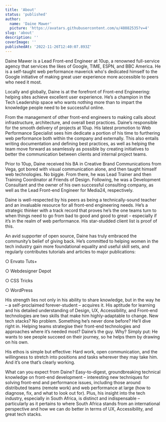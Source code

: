 ```yaml
---
title: 'About'
status: 'published'
author:
  name: 'Daine Mawer'
  picture: 'https://avatars.githubusercontent.com/u/48082535?v=4'
slug: 'about'
description: ''
coverImage: ''
publishedAt: '2022-11-26T12:40:07.893Z'
---
```


Daine Mawer is a Lead Front-end Engineer at 10up, a renowned full-service agency that services the likes of Google, TIME, ESPN, and BBC America. He is a self-taught web performance maverick who's dedicated himself to the Google initiative of making great user experience more accessible to peers who need it most.

Locally and globally, Daine is at the forefront of Front-end Engineering: helping sites achieve excellent user experience. He’s a champion in the Tech Leadership space who wants nothing more than to impart the knowledge people need to be successful online.

From the management of other front-end engineers to making calls about infrastructure, architecture, and overall best practices. Daine’s responsible for the smooth delivery of projects at 10up. His latest promotion to Web Performance Specialist sees him dedicate a portion of his time to furthering web performance both within the company and externally. This also entails writing documentation and defining best practices, as well as helping the team move forward as seamlessly as possible by creating initiatives to better the communication between clients and internal project teams.

Prior to 10up, Daine received his BA in Creative Brand Communications from Vega, got bored with visual communication alone, and then taught himself web technologies. No biggie. From there, he was Lead Trainer and then Training Coordinator at Friends of Design. Following, he was a Development Consultant and the owner of his own successful consulting company, as well as the Lead Front-end Engineer for Media24, respectively.

Daine is well-respected by his peers as being a technically-sound teacher and an invaluable resource for all front-end engineering needs. He’s a strategic thinker with a track record that proves he’s the one teams turn to when things need to go from bad to good and good to great – especially if it’s in the realm of web performance. His star-studded client list is proof of this.

An avid supporter of open source, Daine has truly embraced the community’s belief of giving back. He’s committed to helping women in the tech industry gain more foundational equality and useful skill sets, and regularly contributes tutorials and articles to major publications:

○ Envato Tuts+

○ Webdesigner Depot

○ CSS Tricks

○ WordPress

His strength lies not only in his ability to share knowledge, but in the way he – a self-proclaimed forever-student – acquires it. His aptitude for learning and his detailed understanding of Design, UX, Accessibility, and Front-end technologies are two skills that make him highly-adaptable to change. New tech stacks? No problem. Something he’s never done before? He’ll dive right in. Helping teams strategise their front-end technologies and approaches where it’s needed most? Daine’s the guy. Why? Simply put: He wants to see people succeed on their journey, so he helps them by drawing on his own.

His ethos is simple but effective: Hard work, open communication, and the willingness to stretch into positions and tasks wherever they may take him. And it’s one that’s clearly working.

What can you expect from Daine? Easy-to-digest, groundbreaking technical knowledge on front-end development – interesting new techniques for solving front-end and performance issues, including those around distributed teams (remote work) and web performance at large (how to diagnose, fix, and what to look out for). Plus, his insight into the tech industry, especially in South Africa, is distinct and indispensable – particularly as it pertains to where South Africa stands from an international perspective and how we can do better in terms of UX, Accessibility, and great tech stacks.

